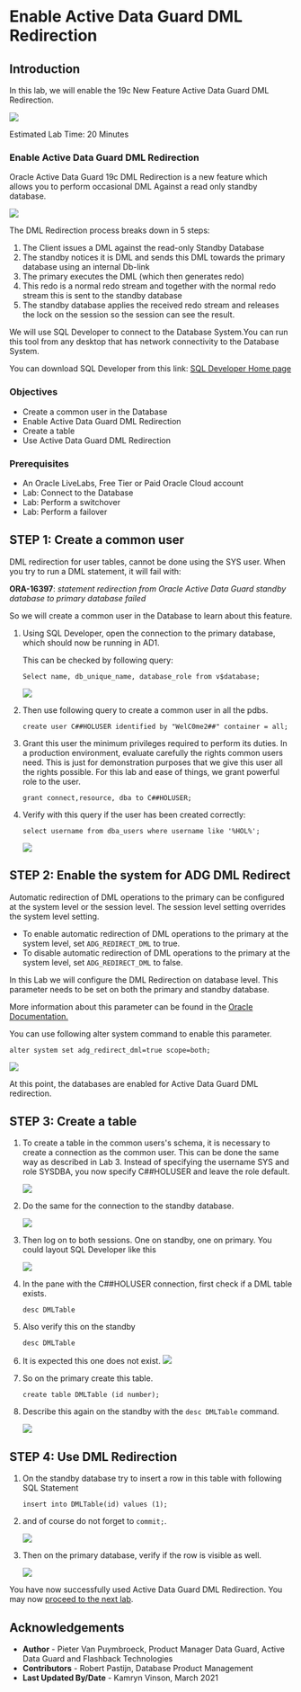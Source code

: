 # Enable Active Data Guard DML Redirection

## Introduction
In this lab, we will enable the 19c New Feature Active Data Guard DML Redirection.

![](./images/adg-redirect-5305796.gif)

Estimated Lab Time: 20 Minutes

### Enable Active Data Guard DML Redirection

Oracle Active Data Guard 19c DML Redirection is a new feature which allows you to perform occasional DML Against a read only standby database. 

![](./images/dml-redirect.jpeg)

The DML Redirection process breaks down in 5 steps:

1. The Client issues a DML against the read-only Standby Database
2. The standby notices it is DML and sends this DML towards the primary database using an internal Db-link
3. The primary executes the DML (which then generates redo)
4. This redo is a normal redo stream and together with the normal redo stream this is sent to the standby database
5. The standby database applies the received redo stream and releases the lock on the session so the session can see the result.

We will use SQL Developer to connect to the Database System.You can run this tool from any desktop that has network connectivity to the Database System.

You can download SQL Developer from this link: [SQL Developer Home page](https://www.oracle.com/be/database/technologies/appdev/sqldeveloper-landing.html) 

### Objectives
- Create a common user in the Database
- Enable Active Data Guard DML Redirection
- Create a table
- Use Active Data Guard DML Redirection

### Prerequisites
- An Oracle LiveLabs, Free Tier or Paid Oracle Cloud account
- Lab: Connect to the Database
- Lab: Perform a switchover
- Lab: Perform a failover

## **STEP 1**: Create a common user

DML redirection for user tables, cannot be done using the SYS user. 
When you try to run a DML statement, it will fail with:  

**ORA-16397**: *statement redirection from Oracle Active Data Guard standby database to primary database failed*

So we will create a common user in the Database to learn about this feature. 

1. Using SQL Developer, open the connection to the primary database, which should now be running in AD1.

    This can be checked by following query:

    ````
    Select name, db_unique_name, database_role from v$database;
    ````
    ![](./images/dml01.png)

2. Then use following query to create a common user in all the pdbs. 

    ````
    create user C##HOLUSER identified by "WelC0me2##" container = all;
    ````

3. Grant this user the minimum privileges required to perform its duties. In a production environment, evaluate carefully the rights common users need. This is just for demonstration purposes that we give this user all the rights possible. For this lab and ease of things, we grant powerful role to the user.

    ````
    grant connect,resource, dba to C##HOLUSER;
    ````

4. Verify with this query if the user has been created correctly:

    ````
    select username from dba_users where username like '%HOL%';
    ````
    ![](./images/dml02.png)



## **STEP 2**: Enable the system for ADG DML Redirect

Automatic redirection of DML operations to the primary can be configured at the system level or the session level. The session level setting overrides the system level setting.

* To enable automatic redirection of DML operations to the primary at the system level, set `ADG_REDIRECT_DML` to true.
* To disable automatic redirection of DML operations to the primary at the system level, set `ADG_REDIRECT_DML` to false.

In this Lab we will configure the DML Redirection on database level.
This parameter needs to be set on both the primary and standby database.

More information about this parameter can be found in the [Oracle Documentation.](https://docs.oracle.com/en/database/oracle/oracle-database/19/refrn/ADG_REDIRECT_DML.html#GUID-AC98F026-33BE-41FE-8F2F-EFA296723AD8)

You can use following alter system command to enable this parameter.

````
alter system set adg_redirect_dml=true scope=both;
````
![](./images/dml03.png)

At this point, the databases are enabled for Active Data Guard DML redirection.


## **STEP 3**: Create a table

1. To create a table in the common users's schema, it is necessary to create a connection as the common user. This can be done the same way as described in Lab 3. Instead of specifying the username SYS and role SYSDBA, you now specify C##HOLUSER and leave the role default. 

    ![](./images/dml04.png)

2. Do the same for the connection to the standby database.

    ![](./images/dml05.png)

3. Then log on to both sessions. One on standby, one on primary. 
    You could layout SQL Developer like this

    ![](./images/dml06.png)

4. In the pane with the C##HOLUSER connection, first check if a DML table exists.

    ````
    desc DMLTable
    ````

5. Also verify this on the standby

    ````
    desc DMLTable
    ````

6. It is expected this one does not exist. 
    ![](./images/dml07.png)

7. So on the primary create this table. 

    ````
    create table DMLTable (id number);
    ````

8. Describe this again on the standby with the `desc DMLTable` command.

    ![](./images/dml08.png)


## **STEP 4**: Use DML Redirection

1. On the standby database try to insert a row in this table with following SQL Statement

    ````
    insert into DMLTable(id) values (1);
    ````

2. and of course do not forget to `commit;`.

    ![](./images/dml09.png)

3. Then on the primary database, verify if the row is visible as well.

    ![](./images/dml10.png)


You have now successfully used Active Data Guard DML Redirection. You may now [proceed to the next lab](#next).

## Acknowledgements

- **Author** - Pieter Van Puymbroeck, Product Manager Data Guard, Active Data Guard and Flashback Technologies
- **Contributors** - Robert Pastijn, Database Product Management
- **Last Updated By/Date** -  Kamryn Vinson, March 2021